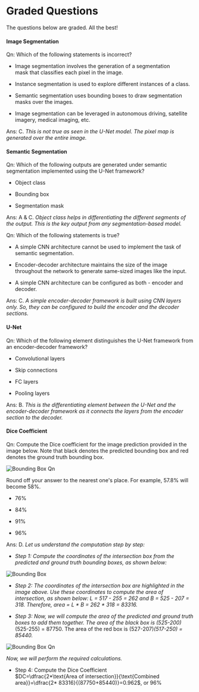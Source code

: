 # Graded Questions

The questions below are graded. All the best!

#### Image Segmentation

Qn: Which of the following statements is incorrect?

- Image segmentation involves the generation of a segmentation mask that classifies each pixel in the image.

- Instance segmentation is used to explore different instances of a class.

- Semantic segmentation uses bounding boxes to draw segmentation masks over the images.

- Image segmentation can be leveraged in autonomous driving, satellite imagery, medical imaging, etc.

Ans: C. *This is not true as seen in the U-Net model. The pixel map is generated over the entire image.*

#### Semantic Segmentation

Qn: Which of the following outputs are generated under semantic segmentation implemented using the U-Net framework?

- Object class

- Bounding box

- Segmentation mask

Ans: A & C. *Object class helps in differentiating the different segments of the output. This is the key output from any segmentation-based model.*

Qn: Which of the following statements is true?

- A simple CNN architecture cannot be used to implement the task of semantic segmentation.

- Encoder-decoder architecture maintains the size of the image throughout the network to generate same-sized images like the input.

- A simple CNN architecture can be configured as both - encoder and decoder.

Ans: C. *A simple encoder-decoder framework is built using CNN layers only. So, they can be configured to build the encoder and the decoder sections.*

#### U-Net

Qn: Which of the following element distinguishes the U-Net framework from an encoder-decoder framework?

- Convolutional layers

- Skip connections

- FC layers

- Pooling layers

Ans: B. *This is the differentiating element between the U-Net and the encoder-decoder framework as it connects the layers from the encoder section to the decoder.*

#### Dice Coefficient

Qn: Compute the Dice coefficient for the image prediction provided in the image below. Note that black denotes the predicted bounding box and red denotes the ground truth bounding box.

![Bounding Box Qn](https://i.ibb.co/7kjN4tq/Bounding-Box-Qn-3.png)

Round off your answer to the nearest one's place. For example, 57.8% will become 58%.

- 76%

- 84%

- 91%

- 96%

Ans: D. *Let us understand the computation step by step:* 

- *Step 1: Compute the coordinates of the intersection box from the predicted and ground truth bounding boxes, as shown below:*

![Bounding Box](https://i.ibb.co/s9hbXnw/Bounding-Box-Ans-1.png)

- *Step 2: The coordinates of the intersection box are highlighted in the image above. Use these coordinates to compute the area of intersection, as shown below:  L = 517 - 255 = 262 and B = 525 - 207 = 318. Therefore, area = L \* B = 262 \* 318 = 83316.*

- *Step 3: Now, we will compute the area of the predicted and ground truth boxes to add them together. The area of the black box is (525-200)*(525-255) = 87750. The area of the red box is (527-207)*(517-250) = 85440.*

![Bounding Box Qn](https://i.ibb.co/7kjN4tq/Bounding-Box-Qn-3.png)

*Now, we will perform the required calculations.*

- Step 4: Compute the Dice Coefficient  
$DC=\dfrac{2*\text{Area of intersection}}{\text{Combined area}}=\dfrac{2* 83316}{(87750+85440)}=0.962$, or 96%